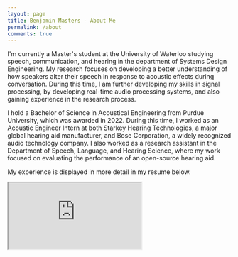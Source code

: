 ```yaml
---
layout: page
title: Benjamin Masters - About Me
permalink: /about
comments: true
---
```


<div class="row justify-content-between">
<div class="col-md-8 pr-5">

<p>I'm currently a Master's student at the University of Waterloo studying speech, communication, and hearing in the department of Systems Design Engineering. My research focuses on developing a better understanding of how speakers alter their speech in response to acoustic effects during conversation. During this time, I am further developing my skills in signal processing, by developing real-time audio processing systems, and also gaining experience in the research process.</p>

<p>I hold a Bachelor of Science in Acoustical Engineering from Purdue University, which was awarded in 2022. During this time, I worked as an Acoustic Engineer Intern at both Starkey Hearing Technologies, a major global hearing aid manufacturer, and Bose Corporation, a widely recognized audio technology company. I also worked as a research assistant in the Department of Speech, Language, and Hearing Science, where my work focused on evaluating the performance of an open-source hearing aid.</p>

<p>My experience is displayed in more detail in my resume below.</p>
<div class="resumeIframe">
<!-- <iframe onload="resizeIframe(this)" src="https://bpmasters.me/assets/pdf/resume.pdf" width="100%" allow="autoplay"></iframe> -->
<iframe src="https://bpmasters.me/assets/pdf/resume.pdf" allow="autoplay"></iframe>
</div>

<script type="text/javascript">
  function resizeIframe(iframe) {
    iframe.style.height = iframe.contentWindow.document.documentElement.scrollHeight + "px";
    iframe.style.width = iframe.contentWindow.document.documentElement.scrollWidth + "px";
  }
</script> 

</div>
</div>
